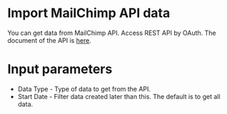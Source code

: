 # Import MailChimp API data

You can get data from MailChimp API. Access REST API by OAuth. The document of the API is [here](https://developer.mailchimp.com/documentation/mailchimp/).

# Input parameters

* Data Type - Type of data to get from the API.
* Start Date - Filter data created later than this. The default is to get all data.
